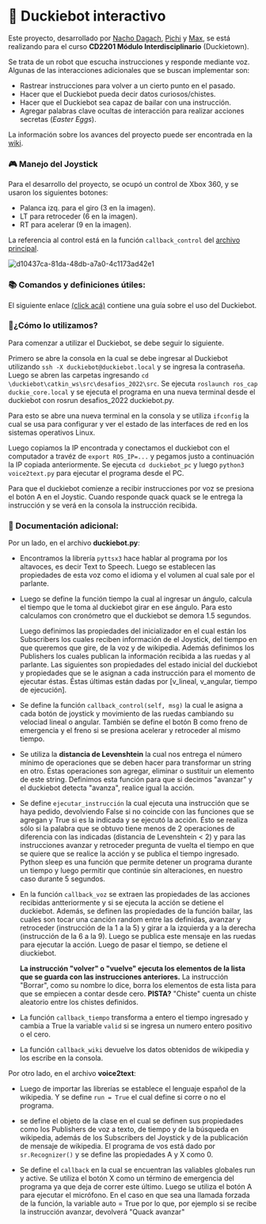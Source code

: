 # 🦆 Duckiebot interactivo
Este proyecto, desarrollado por [Nacho Dagach](https://github.com/ignaciodagachabugattas), [Pichi](https://github.com/pichiuwu) y [Max](https://github.com/maxfloresv), se está realizando para el curso **CD2201 Módulo Interdisciplinario** (Duckietown).

Se trata de un robot que escucha instrucciones y responde mediante voz. Algunas de las interacciones adicionales que se buscan implementar son:

* Rastrear instrucciones para volver a un cierto punto en el pasado.
* Hacer que el Duckiebot pueda decir datos curiosos/chistes.
* Hacer que el Duckiebot sea capaz de bailar con una instrucción.
* Agregar palabras clave ocultas de interacción para realizar acciones secretas (*Easter Eggs*).

La información sobre los avances del proyecto puede ser encontrada en la [wiki](https://github.com/maxfloresv/robot_interactivo/wiki).

### 🎮 Manejo del Joystick
Para el desarrollo del proyecto, se ocupó un control de Xbox 360, y se usaron los siguientes botones:
* Palanca izq. para el giro (3 en la imagen).
* LT para retroceder (6 en la imagen). 
* RT para acelerar (9 en la imagen).

La referencia al control está en la función `callback_control` del [archivo principal](https://github.com/maxfloresv/robot_interactivo/blob/main/duckiebot.py).

![d10437ca-81da-48db-a7a0-4c1173ad42e1](https://user-images.githubusercontent.com/45862114/199054372-978e232f-ea52-479f-8155-ffc665857241.png)

### 📚 Comandos y definiciones útiles:
El siguiente enlace [(click acá)](https://colab.research.google.com/drive/12NgKqmJJR6yABCUIHCZr6NJvG4wegARU) contiene una guía sobre el uso del Duckiebot.

### 👾¿Cómo lo utilizamos?
Para comenzar a utilizar el Duckiebot, se debe seguir lo siguiente. 

Primero se abre la consola en la cual se debe ingresar al Duckiebot utilizando `ssh -X duckiebot@duckiebot.local` y se ingresa la contraseña. Luego se abren las carpetas ingresando `cd \duckiebot\catkin_ws\src\desafios_2022\src`. Se ejecuta `roslaunch ros_cap duckie_core.local` y se ejecuta el programa en una nueva terminal desde el duckiebot con rosrun desafios_2022 duckiebot.py.

Para esto se abre una nueva terminal en la consola y se utiliza `ifconfig` la cual se usa para configurar y ver el estado de las interfaces de red en los sistemas operativos Linux. 

Luego copiamos la IP encontrada y conectamos el duckiebot con el computador a travéz de `export ROS_IP=...` y pegamos justo a continuación la IP copiada anteriormente. 
Se ejecuta `cd duckiebot_pc` y luego `python3 voice2text.py` para ejecutar el programa desde el PC.

Para que el duckiebot comienze a recibir instrucciones por voz se presiona el botón A en el Joystic. Cuando responde quack quack se le entrega la instrucción y se verá en la consola la instrucción recibida.

### 📄 Documentación adicional:
Por un lado, en el archivo **duckiebot.py**:

+ Encontramos la librería `pyttsx3` hace hablar al programa por los altavoces, es decir Text to Speech. Luego se establecen las propiedades de esta voz como el idioma y el volumen al cual sale por el parlante.

+ Luego se define la función tiempo la cual al ingresar un ángulo, calcula el tiempo que le toma al duckiebot girar en ese ángulo. Para esto calculamos con cronómetro que el duckiebot se demora 1.5 segundos.

  Luego definimos las propiedades del inicializador en el cual están los Subscribers los cuales reciben información de el Joystick, del tiempo en que queremos que gire, de la voz y de wikipedia.
Además definimos los Publishers los cuales publican la información recibida a las ruedas y al parlante. Las siguientes son propiedades del estado inicial del duckiebot y propiedades que se le asignan a cada instrucción para el momento de ejecutar éstas.
Éstas últimas están dadas por \[v_lineal, v_angular, tiempo de ejecución].

+ Se define la función `callback_control(self, msg)` la cual le asigna a cada botón de joystick y movimiento de las ruedas cambiando su velociad lineal o angular. También se define el botón B como freno de emergencia y el freno si se presiona acelerar y retroceder al mismo tiempo.

+ Se utiliza la **distancia de Levenshtein** la cual nos entrega el número mínimo de operaciones que se deben hacer para transformar un string en otro. Éstas operaciones son agregar, eliminar o sustituir un elemento de este string. Definimos esta función para que si decimos \"avanzar" y el duckiebot detecta \"avanza", realice igual la acción. 

+ Se define `ejecutar_instrucción` la cual ejecuta una instrucción que se haya pedido, devolviendo False si no coincide con las funciones que se agregan y True si es la indicada y se ejecutó la acción. Ésto se realiza sólo si la palabra que se obtuvo tiene menos de 2 operaciones de diferencia con las indicadas (distancia de Levenshtein < 2) y para las instrucciones avanzar y retroceder pregunta de vuelta el tiempo en que se quiere que se realice la acción y se publica el tiempo ingresado. Python sleep es una función que permite detener un programa durante un tiempo y luego permitir que continúe sin alteraciones, en nuestro caso durante 5 segundos.

+ En la función `callback_voz` se extraen las propiedades de las acciones recibidas antteriormente y si se ejecuta la acción se detiene el duckiebot. Además, se definen las propiedades de la función bailar, las cuales son tocar una canción random entre las definidas, avanzar y retroceder (instrucción de la 1 a la 5) y girar a la izquierda y a la derecha (instrucción de la 6 a la 9). Luego se publica este mensaje en las ruedas para ejecutar la acción. Luego de pasar el tiempo, se detiene el diuckiebot. 

  **La instrucción "volver" o "vuelve" ejecuta los elementos de la lista que se guarda con las instrucciones anteriores.** La instrucción "Borrar", como su nombre lo dice, borra los elementos de esta lista para que se empiecen a contar desde cero. **PISTA?** "Chiste" cuenta un chiste aleatorio entre los chistes definidos. 
  
+ La función `callback_tiempo` transforma a entero el tiempo ingresado y cambia a True la variable `valid` si se ingresa un numero entero positivo o el cero.
+ La función `callback_wiki` devuelve los datos obtenidos de wikipedia y los escribe en la consola.

Por otro lado, en el archivo **voice2text**:
+ Luego de importar las librerías se establece el lenguaje español de la wikipedia. Y se define `run = True` el cual define si corre o no el programa.

+ se define el objeto de la clase en el cual se definen sus propiedades como los Publishers de voz a texto, de tiempo y de la búsqueda en wikipedia, además de los Subscribers del Joystick y de la publicación de mensaje de wikipedia. 
  El programa de vos está dado por `sr.Recognizer()` y se define las propiedades A y X como 0.
  
+ Se define el `callback` en la cual se encuentran las valiables globales run y active. Se utiliza el botón X como un término de emergencia del programa ya que deja de correr este último. Luego se utiliza el botón A para ejecutar el micrófono. En el caso en que sea una llamada forzada de la función, la variable auto = True por lo que, por ejemplo si se recibe la instrucción avanzar, devolverá "Quack avanzar"






